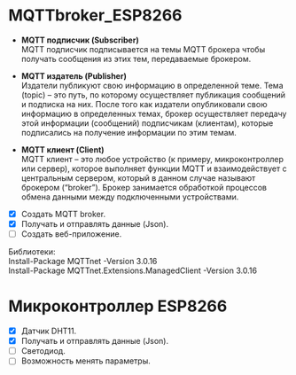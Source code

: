 # MQTTbroker_ESP8266

+ **MQTT подписчик (Subscriber)**       
MQTT подписчик подписывается на темы MQTT брокера чтобы получать сообщения из этих тем, передаваемые брокером.

+ **MQTT издатель (Publisher)**        
Издатели публикуют свою информацию в определенной теме. Тема (topic) – это путь, по которому осуществляет публикация сообщений и подписка на них. После того как издатели опубликовали свою информацию в определенных темах, брокер осуществляет передачу этой информации (сообщений) подписчикам (клиентам), которые подписались на получение информации по этим темам.

+ **MQTT клиент (Client)**      
MQTT клиент – это любое устройство (к примеру, микроконтроллер или сервер), которое выполняет функции MQTT и взаимодействует с центральным сервером, который в данном случае называют брокером (“broker”). Брокер занимается обработкой процессов обмена данными между подключенными устройствами.

- [x] Создать MQTT broker.
- [x] Получать и отправлять данные (Json).
- [ ] Создать веб-приложение.

Библиотеки:        
Install-Package MQTTnet -Version 3.0.16          
Install-Package MQTTnet.Extensions.ManagedClient -Version 3.0.16

# Микроконтроллер ESP8266

- [x] Датчик DHT11.
- [x] Получать и отправлять данные (Json).
- [ ] Светодиод.
- [ ] Возможность менять параметры.
